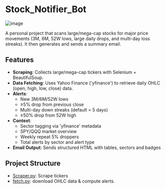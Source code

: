 # Stock_Notifier_Bot

![image]()

A personal project that scans large/mega-cap stocks for major price movements (3M, 6M, 52W lows, large daily drops, and multi-day loss streaks). It then generates and sends a summary email.

## Features
- **Scraping**: Collects large/mega-cap tickers with Selenium + BeautifulSoup.
- **Data Fetching**: Uses Yahoo Finance ('yfinance') to retrieve daily OHLC (open, high, low, close) data.
- **Alerts**:
  - New 3M/6M/52W lows
  - ≥5% drop from previous close
  - Multi-day down streaks (default = 5 days)
  - ≥50% drop from 52W high
- **Context**:
  - Sector tagging via 'yfinance' metadata
  - SPY/QQQ market overview
  - Weekly repeat 5% droppers
  - Total alerts by sector and alert type
- **Email Output**: Sends structured HTML with tables, sectors and badges

## Project Structure
- [Scraper.py](https://github.com/masonlonoff/Stock_Notifier_Bot/blob/main/Scraper.pyhttps://github.com/masonlonoff/Stock_Notifier_Bot/blob/main/Scraper.py): Scrape tickers
- [fetch.py](https://github.com/masonlonoff/Stock_Ntifier_Bot/blob/main/fetch.py): download OHLC data & compute alerts.
